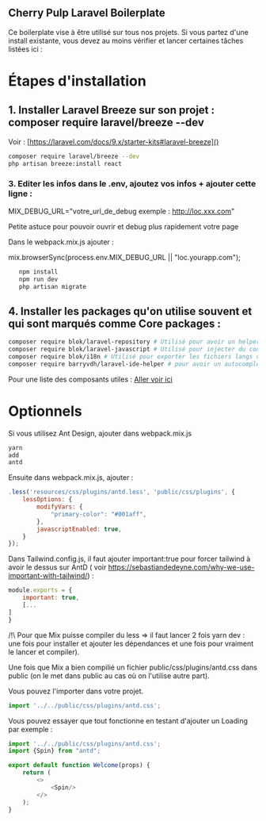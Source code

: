 ## Cherry Pulp Laravel Boilerplate

Ce boilerplate vise à être utilisé sur tous nos projets. Si vous partez d'une install existante, vous devez au moins
vérifier et lancer certaines tâches listées ici :

# Étapes d'installation

## 1. Installer Laravel Breeze sur son projet : composer require laravel/breeze --dev

Voir : [https://laravel.com/docs/9.x/starter-kits#laravel-breeze]()

```bash
composer require laravel/breeze --dev
php artisan breeze:install react 
```

### 3. Editer les infos dans le .env, ajoutez vos infos + ajouter cette ligne :

MIX_DEBUG_URL="votre_url_de_debug exemple : http://loc.xxx.com"

Petite astuce pour pouvoir ouvrir et debug plus rapidement votre page

Dans le webpack.mix.js ajouter :

mix.browserSync(process.env.MIX_DEBUG_URL || "loc.yourapp.com");

```bash
   npm install
   npm run dev
   php artisan migrate
```

## 4. Installer les packages qu'on utilise souvent et qui sont marqués comme Core packages :

```bash
composer require blok/laravel-repository # Utilisé pour avoir un helper Crud : https://packagist.org/packages/blok/laravel-repository
composer require blok/laravel-javascript # Utilisé pour injecter du code js plus facilement et de manière correcte
composer require blok/i18n # Utilisé pour exporter les fichiers langs dans son app.js
composer require barryvdh/laravel-ide-helper # pour avoir un autocomplete dans son editeur favori :-)
```

Pour une liste des composants utiles : [Aller voir ici](https://www.notion.so/cherrypulp/9e3f09ede2244f8ba975c85518c701a4?v=6935eee2bed74391aa56ec9ceec94618)

# Optionnels

Si vous utilisez Ant Design, ajouter dans webpack.mix.js

````js
yarn
add
antd 
````

Ensuite dans webpack.mix.js, ajouter :

````js
.less('resources/css/plugins/antd.less', 'public/css/plugins', {
    lessOptions: {
        modifyVars: {
            "primary-color": "#001aff",
        },
        javascriptEnabled: true,
    }
});
````

Dans Tailwind.config.js, il faut ajouter important:true pour forcer tailwind à avoir le dessus sur AntD (
voir https://sebastiandedeyne.com/why-we-use-important-with-tailwind/) :

````js
module.exports = {
    important: true,
    [...
]
}
````

/!\ Pour que Mix puisse compiler du less => il faut lancer 2 fois yarn dev : une fois pour installer et ajouter les dépendances et une fois pour
vraiment le lancer et compiler).

Une fois que Mix a bien compilié un fichier public/css/plugins/antd.css dans public (on le met dans public au cas où on l'utilise autre part). 

Vous pouvez l'importer dans votre projet.

````js
import '../../public/css/plugins/antd.css';
````

Vous pouvez essayer que tout fonctionne en testant d'ajouter un Loading par exemple :

````js
import '../../public/css/plugins/antd.css';
import {Spin} from "antd";

export default function Welcome(props) {
    return (
        <>
            <Spin/>
        </>
    );
}
````
